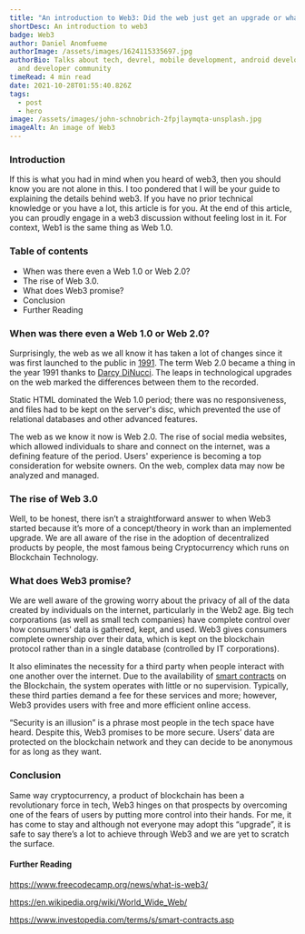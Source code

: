 ```yaml
---
title: "An introduction to Web3: Did the web just get an upgrade or what?"
shortDesc: An introduction to web3
badge: Web3
author: Daniel Anomfueme
authorImage: /assets/images/1624115335697.jpg
authorBio: Talks about tech, devrel, mobile development, android development,
  and developer community
timeRead: 4 min read
date: 2021-10-28T01:55:40.826Z
tags:
  - post
  - hero
image: /assets/images/john-schnobrich-2fpjlaymqta-unsplash.jpg
imageAlt: An image of Web3
---
```

<!--StartFragment-->

### Introduction

If this is what you had in mind when you heard of web3, then you should know you are not alone in this. I too pondered that I will be your guide to explaining the details behind web3. If you have no prior technical knowledge or you have a lot, this article is for you. At the end of this article, you can proudly engage in a web3 discussion without feeling lost in it. For context, Web1 is the same thing as Web 1.0.



### Table of contents

* When was there even a Web 1.0 or Web 2.0?
* The rise of Web 3.0.
* What does Web3 promise?
* Conclusion
* Further Reading 



### When was there even a Web 1.0 or Web 2.0?

Surprisingly, the web as we all know it has taken a lot of changes since it was first launched to the public in [1991](https://en.wikipedia.org/wiki/World_Wide_Web). The term Web 2.0 became a thing in the year 1991 thanks to [Darcy DiNucci](https://en.wikipedia.org/wiki/Darcy_DiNucci). The leaps in technological upgrades on the web marked the differences between them to the recorded. 

Static HTML dominated the Web 1.0 period; there was no responsiveness, and files had to be kept on the server's disc, which prevented the use of relational databases and other advanced features.

The web as we know it now is Web 2.0. The rise of social media websites, which allowed individuals to share and connect on the internet, was a defining feature of the period. Users' experience is becoming a top consideration for website owners. On the web, complex data may now be analyzed and managed.



### The rise of Web 3.0

Well, to be honest, there isn’t a straightforward answer to when Web3 started because it’s more of a concept/theory in work than an implemented upgrade. We are all aware of the rise in the adoption of decentralized products by people, the most famous being Cryptocurrency which runs on Blockchain Technology. 

### What does Web3 promise?

We are well aware of the growing worry about the privacy of all of the data created by individuals on the internet, particularly in the Web2 age. Big tech corporations (as well as small tech companies) have complete control over how consumers' data is gathered, kept, and used. Web3 gives consumers complete ownership over their data, which is kept on the blockchain protocol rather than in a single database (controlled by IT corporations).

It also eliminates the necessity for a third party when people interact with one another over the internet. Due to the availability of [smart contracts](https://www.investopedia.com/terms/s/smart-contracts.asp) on the Blockchain, the system operates with little or no supervision. Typically, these third parties demand a fee for these services and more; however, Web3 provides users with free and more efficient online access.

“Security is an illusion” is a phrase most people in the tech space have heard. Despite this, Web3 promises to be more secure. Users’ data are protected on the blockchain network and they can decide to be anonymous for as long as they want.



### Conclusion

Same way cryptocurrency, a product of blockchain has been a revolutionary force in tech, Web3 hinges on that prospects by overcoming one of the fears of users by putting more control into their hands. For me, it has come to stay and although not everyone may adopt this “upgrade”, it is safe to say there’s a lot to achieve through Web3 and we are yet to scratch the surface. 

#### Further Reading

<https://www.freecodecamp.org/news/what-is-web3/>

<https://en.wikipedia.org/wiki/World_Wide_Web/>

<https://www.investopedia.com/terms/s/smart-contracts.asp>



<!--EndFragment-->